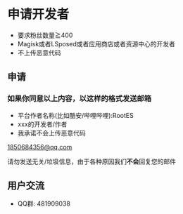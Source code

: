 # 申请开发者

- 要求粉丝数量≧400
- Magisk或者LSposed或者应用商店或者资源中心的开发者
- 不上传恶意代码

## 申请
### 如果你同意以上内容，以这样的格式发送邮箱
- 平台作者名称(比如酷安/哔哩哔哩):RootES
- xxx的开发者/作者
- 我承诺不会上传恶意代码

[1850684356@qq.com](mailto:1850684356@gmail.com)

请勿发送无关/垃圾信息，由于各种原因我们**不会**回复您的邮件

## 用户交流

- QQ群: 481909038
